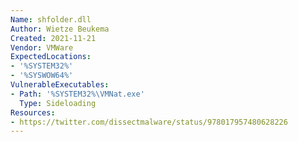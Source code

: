 ```yaml
---
Name: shfolder.dll
Author: Wietze Beukema
Created: 2021-11-21
Vendor: VMWare
ExpectedLocations:
- '%SYSTEM32%'
- '%SYSWOW64%'
VulnerableExecutables:
- Path: '%SYSTEM32%\VMNat.exe'
  Type: Sideloading
Resources:
- https://twitter.com/dissectmalware/status/978017957480628226
---
```


